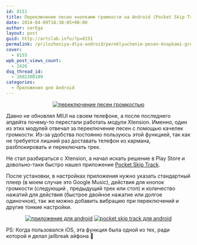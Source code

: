 ```yaml
---
id: 8151
title: Переключение песен кнопками громкости на Android (Pocket Skip Track)
date: 2014-04-09T18:38:05+00:00
author: serEga
layout: post
guid: http://artslab.info/?p=8151
permalink: /prilozheniya-dlya-android/pereklyuchenie-pesen-knopkami-gromkosti-na-android-pocket-skip-track/
cover:
  - 8155
wpb_post_views_count:
  - 2426
dsq_thread_id:
  - 2602308189
categories:
  - Приложения для Android
---
```

<center>
  <a href="http://img.artslab.info/perekluchenie-pesen-knopkami-gromkosti.jpg"><img src="http://img.artslab.info/perekluchenie-pesen-knopkami-gromkosti-300x221.jpg" alt="переключение песен громкостью" class="aligncenter size-medium wp-image-8152" srcset="http://img.artslab.info/perekluchenie-pesen-knopkami-gromkosti-300x221.jpg 300w, http://img.artslab.info/perekluchenie-pesen-knopkami-gromkosti.jpg 793w" sizes="(max-width: 300px) 100vw, 300px" /></a>
</center>

Давно не обновлял MIUI на своем телефоне, а после последнего апдейта почему-то перестали работать модули Xtension. Именно, один из этих модулей отвечал за переключение песен с помощью качелек громкости. Из-за удобства постоянно пользуюсь этой функцией, так как не требуется лишний раз доставать телефон из кармана, разблокировать и переключать трек. 

<!--more-->

Не стал разбираться с Xtension, а начал искать решение в Play Store и довольно-таки быстро нашел приложение [Pocket Skip Track](https://play.google.com/store/apps/details?id=com.silentlexx.volbtntrackctrl).

После установки, в настройках приложения нужно указать стандартный плеер (в моем случае это Google Music), действия для кнопок громкости (следующий , предыдущий трек или стоп) и количество нажатий для действия (быстрое двойное нажатие или долгое одиночное), так же можно добавить вибрацию при переключений и другие тонкие настройки.

<center>
  <a href="http://img.artslab.info/next-prev-track-volume.png"><img src="http://img.artslab.info/next-prev-track-volume-168x300.png" alt="приложение для android" class="size-medium wp-image-8154" srcset="http://img.artslab.info/next-prev-track-volume-168x300.png 168w, http://img.artslab.info/next-prev-track-volume-576x1024.png 576w, http://img.artslab.info/next-prev-track-volume.png 720w" sizes="(max-width: 168px) 100vw, 168px" /></a>&nbsp;<a href="http://img.artslab.info/skip-track-android.png"><img src="http://img.artslab.info/skip-track-android-168x300.png" alt="pocket skip track для android" class="size-medium wp-image-8153" srcset="http://img.artslab.info/skip-track-android-168x300.png 168w, http://img.artslab.info/skip-track-android-576x1024.png 576w, http://img.artslab.info/skip-track-android.png 720w" sizes="(max-width: 168px) 100vw, 168px" /></a>
</center>

PS: Когда пользовался iOS, эта функция была одной из тех, ради которой я делал jailbreak айфона 🙂